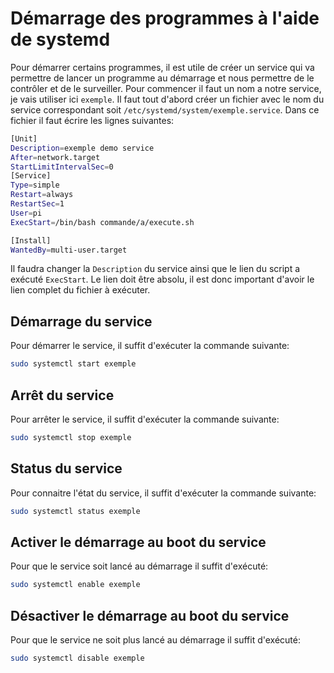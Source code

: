 # Démarrage des programmes à l'aide de systemd
Pour démarrer certains programmes, il est utile de créer un service qui va permettre de lancer un programme au démarrage et nous permettre de le contrôler et de le surveiller. Pour commencer il faut un nom a notre service, je vais utiliser ici `exemple`. Il faut tout d'abord créer un fichier avec le nom du service correspondant soit `/etc/systemd/system/exemple.service`. Dans ce fichier il faut écrire les lignes suivantes:

```bash
[Unit]
Description=exemple demo service
After=network.target
StartLimitIntervalSec=0
[Service]
Type=simple
Restart=always
RestartSec=1
User=pi
ExecStart=/bin/bash commande/a/execute.sh

[Install]
WantedBy=multi-user.target
```
Il faudra changer la `Description` du service ainsi que le lien du script a exécuté `ExecStart`. Le lien doit être absolu, il est donc important d'avoir le lien complet du fichier à exécuter.

## Démarrage du service
Pour démarrer le service, il suffit d'exécuter la commande suivante:
```bash
sudo systemctl start exemple
```
## Arrêt du service
Pour arrêter le service, il suffit d'exécuter la commande suivante:
```bash
sudo systemctl stop exemple
```
## Status du service
Pour connaitre l'état du service, il suffit d'exécuter la commande suivante:
```bash
sudo systemctl status exemple
```
## Activer le démarrage au boot du service
Pour que le service soit lancé au démarrage il suffit d'exécuté:
```bash
sudo systemctl enable exemple
```
## Désactiver le démarrage au boot du service
Pour que le service ne soit plus lancé au démarrage il suffit d'exécuté:
```bash
sudo systemctl disable exemple
```
